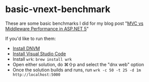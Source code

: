 # basic-vnext-benchmark


These are some basic benchmarks I did for my blog post "[MVC vs Middleware Performance in ASP.NET 5](http://blog.asm.io/asp-5-middleware-performance)"

If you'd like to run them:
* [Install DNVM](https://docs.asp.net/en/latest/getting-started/installing-on-mac.html)
* [Install Visual Studio Code](https://code.visualstudio.com)
* Install `wrk`: `brew install wrk`
* Open either solution, do ⌘⇧p and select the "dnx web" option
* Once the solution builds and runs, run `wrk -c 50 -t 25 -d 1m http://localhost:5000`

